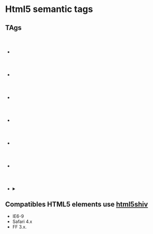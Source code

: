 # Html5 semantic tags

## TAgs
+ <header>
+ <nav>
+ <section>
+ <article>
+ <aside>
+ <footer>
+ <details> + <summary>

## Compatibles HTML5 elements use [html5shiv](https://github.com/aFarkas/html5shiv)
+ IE6-9
+ Safari 4.x 
+ FF 3.x.